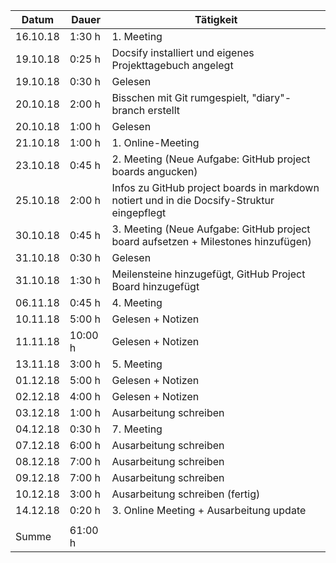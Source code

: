 Datum | Dauer | Tätigkeit
-------- | -------- | --------
16.10.18 | 1:30 h   | 1. Meeting
19.10.18 | 0:25 h   | Docsify installiert und eigenes Projekttagebuch angelegt
19.10.18 | 0:30 h   | Gelesen
20.10.18 | 2:00 h   | Bisschen mit Git rumgespielt, "diary"-branch erstellt
20.10.18 | 1:00 h   | Gelesen
21.10.18 | 1:00 h   | 1. Online-Meeting
23.10.18 | 0:45 h   | 2. Meeting (Neue Aufgabe: GitHub project boards angucken)
25.10.18 | 2:00 h   | Infos zu GitHub project boards in markdown notiert und in die Docsify-Struktur eingepflegt
30.10.18 | 0:45 h   | 3. Meeting (Neue Aufgabe: GitHub project board aufsetzen + Milestones hinzufügen)
31.10.18 | 0:30 h   | Gelesen
31.10.18 | 1:30 h   | Meilensteine hinzugefügt, GitHub Project Board hinzugefügt
06.11.18 | 0:45 h   | 4. Meeting
10.11.18 | 5:00 h   | Gelesen + Notizen
11.11.18 | 10:00 h   | Gelesen + Notizen
13.11.18 | 3:00 h   | 5. Meeting
01.12.18 | 5:00 h   | Gelesen + Notizen
02.12.18 | 4:00 h   | Gelesen + Notizen
03.12.18 | 1:00 h   | Ausarbeitung schreiben
04.12.18 | 0:30 h   | 7. Meeting
07.12.18 | 6:00 h   | Ausarbeitung schreiben
08.12.18 | 7:00 h   | Ausarbeitung schreiben
09.12.18 | 7:00 h   | Ausarbeitung schreiben
10.12.18 | 3:00 h   | Ausarbeitung schreiben (fertig)
14.12.18 | 0:20 h   | 3. Online Meeting + Ausarbeitung update
 |   | 
Summe | 61:00 h  | 
